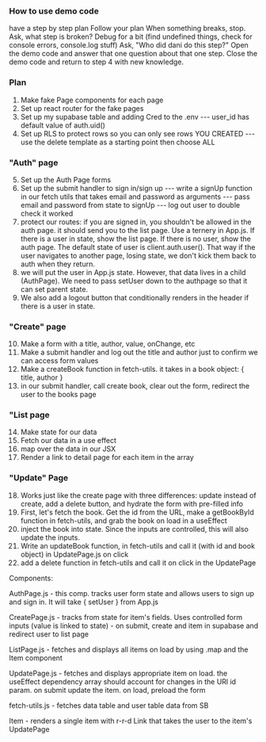 ### How to use demo code
have a step by step plan
Follow your plan
When something breaks, stop.
Ask, what step is broken?
Debug for a bit (find undefined things, check for console errors, console.log stuff)
Ask, "Who did dani do this step?"
Open the demo code and answer that one question about that one step.
Close the demo code and return to step 4 with new knowledge.
### Plan

1. Make fake Page components for each page
2. Set up react router for the fake pages
3. Set up my supabase table and adding Cred to the .env
--- user_id has default value of auth.uid()
4. Set up RLS to protect rows so you can only see rows YOU CREATED
--- use the delete template as a starting point then choose ALL

### "Auth" page

5. Set up the Auth Page forms
6. Set up the submit handler to sign in/sign up
--- write a signUp function in our fetch utils that takes email and password as arguments
--- pass email and password from state to signUp
--- log out user to double check it worked
7. protect our routes: if you are signed in, you shouldn't be allowed in the auth page. it should send you to the list page. Use a ternery in App.js. If there is a user in state, show the list page. If there is no user, show the auth page. The default state of user is client.auth.user(). That way if the user navigates to another page, losing state, we don't kick them back to auth when they return.
8. we will put the user in App.js state. However, that data lives in a child (AuthPage). We need to pass setUser down to the authpage so that it can set parent state.
9. We also add a logout button that conditionally renders in the header if there is a user in state.

### "Create" page

10. Make a form with a title, author, value, onChange, etc
11. Make a submit handler and log out the title and author just to confirm we can access form values
12. Make a createBook function in fetch-utils. it takes in a book object: { title, author }
13. in our submit handler, call create book, clear out the form, redirect the user to the books page

### "List page

14. Make state for our data
15. Fetch our data in a use effect
16. map over the data in our JSX
17. Render a link to detail page for each item in the array

### "Update" Page

18. Works just like the create page with three differences: update instead of create, add a delete button, and hydrate the form with pre-filled info
19. First, let's fetch the book. Get the id from the URL, make a getBookById function in fetch-utils, and grab the book on load in a useEffect
20. inject the book into state. Since the inputs are controlled, this will also update the inputs.
21. Write an updateBook function, in fetch-utils and call it (with id and book object) in UpdatePage.js on click
22. add a delete function in fetch-utils and call it on click in the UpdatePage

Components:

AuthPage.js - this comp. tracks user form state and allows users to sign up and sign in. It will take { setUser } from App.js

CreatePage.js - tracks from state for item's fields. Uses controlled form inputs (value is linked to state)
    - on submit, create and item in supabase and redirect user to list page

ListPage.js - fetches and displays all items on load by using .map and the Item component

UpdatePage.js - fetches and displays appropriate item on load. the useEffect dependency array should account for changes in the URl id param. on submit update the item. on load, preload the form

fetch-utils.js - fetches data table and user table data from SB

Item - renders a single item with r-r-d Link that takes the user to the item's UpdatePage